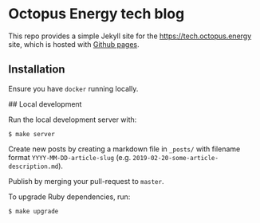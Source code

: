 # Octopus Energy tech blog

This repo provides a simple Jekyll site for the https://tech.octopus.energy
site, which is hosted with [Github pages](https://docs.github.com/en/free-pro-team@latest/github/working-with-github-pages/setting-up-a-github-pages-site-with-jekyll).

## Installation

Ensure you have `docker` running locally.

## Local development

Run the local development server with:

    $ make server

Create new posts by creating a markdown file in `_posts/` with filename format
`YYYY-MM-DD-article-slug` (e.g. `2019-02-20-some-article-description.md`).

Publish by merging your pull-request to `master`.

To upgrade Ruby dependencies, run:

    $ make upgrade
